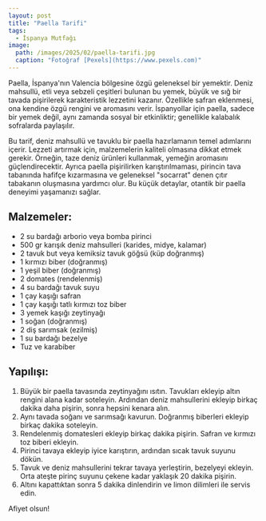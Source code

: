 ```yaml
---
layout: post
title: "Paella Tarifi"
tags:
  - İspanya Mutfağı
image: 
  path: /images/2025/02/paella-tarifi.jpg
  caption: "Fotoğraf [Pexels](https://www.pexels.com)"
---
```


Paella, İspanya'nın Valencia bölgesine özgü geleneksel bir yemektir. Deniz mahsullü, etli veya sebzeli çeşitleri bulunan bu yemek, büyük ve sığ bir tavada pişirilerek karakteristik lezzetini kazanır. Özellikle safran eklenmesi, ona kendine özgü rengini ve aromasını verir. İspanyollar için paella, sadece bir yemek değil, aynı zamanda sosyal bir etkinliktir; genellikle kalabalık sofralarda paylaşılır.

Bu tarif, deniz mahsullü ve tavuklu bir paella hazırlamanın temel adımlarını içerir. Lezzeti artırmak için, malzemelerin kaliteli olmasına dikkat etmek gerekir. Örneğin, taze deniz ürünleri kullanmak, yemeğin aromasını güçlendirecektir. Ayrıca paella pişirilirken karıştırılmaması, pirincin tava tabanında hafifçe kızarmasına ve geleneksel "socarrat" denen çıtır tabakanın oluşmasına yardımcı olur. Bu küçük detaylar, otantik bir paella deneyimi yaşamanızı sağlar.

## Malzemeler:

- 2 su bardağı arborio veya bomba pirinci
- 500 gr karışık deniz mahsulleri (karides, midye, kalamar)
- 2 tavuk but veya kemiksiz tavuk göğsü (küp doğranmış)
- 1 kırmızı biber (doğranmış)
- 1 yeşil biber (doğranmış)
- 2 domates (rendelenmiş)
- 4 su bardağı tavuk suyu
- 1 çay kaşığı safran
- 1 çay kaşığı tatlı kırmızı toz biber
- 3 yemek kaşığı zeytinyağı
- 1 soğan (doğranmış)
- 2 diş sarımsak (ezilmiş)
- 1 su bardağı bezelye
- Tuz ve karabiber

## Yapılışı:

1. Büyük bir paella tavasında zeytinyağını ısıtın. Tavukları ekleyip altın rengini alana kadar soteleyin. Ardından deniz mahsullerini ekleyip birkaç dakika daha pişirin, sonra hepsini kenara alın.
2. Aynı tavada soğanı ve sarımsağı kavurun. Doğranmış biberleri ekleyip birkaç dakika soteleyin.
3. Rendelenmiş domatesleri ekleyip birkaç dakika pişirin. Safran ve kırmızı toz biberi ekleyin.
4. Pirinci tavaya ekleyip iyice karıştırın, ardından sıcak tavuk suyunu dökün.
5. Tavuk ve deniz mahsullerini tekrar tavaya yerleştirin, bezelyeyi ekleyin. Orta ateşte pirinç suyunu çekene kadar yaklaşık 20 dakika pişirin.
6. Altını kapattıktan sonra 5 dakika dinlendirin ve limon dilimleri ile servis edin.

Afiyet olsun!